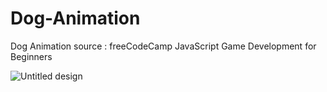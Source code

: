 # Dog-Animation
Dog Animation
source : freeCodeCamp JavaScript Game Development for Beginners 



![Untitled design](https://user-images.githubusercontent.com/85300745/196056482-8434343b-4d64-4119-9b99-353600cff9ba.gif)
